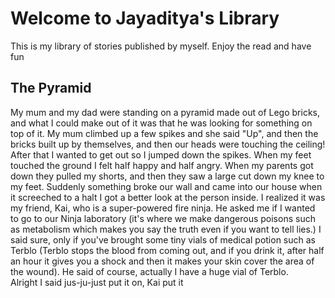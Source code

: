 # Welcome to Jayaditya's Library

This is my library of stories published by myself. Enjoy the read and have fun

## The Pyramid

My mum and my dad were standing on a pyramid made out of Lego bricks, and what I could make out of it was that he was looking for something on top of it.
My mum climbed up a few spikes and she said "Up", and then the bricks built up by themselves, and then our heads were touching the ceiling! After that I wanted to get out so I jumped down the spikes. When my feet touched the ground I felt half happy and half angry. When my parents got down
they pulled my shorts, and then they saw a large cut down my knee to my feet. Suddenly something broke our wall and came into our house
when it screeched to a halt I got a better look at the person inside. I realized it was my friend, Kai, who is a super-powered fire ninja.
He asked me if I wanted to go to our Ninja laboratory (it's where we make dangerous poisons such as metabolism which makes you say the truth
even if you want to tell lies.) I said sure, only if you've brought some tiny vials of medical potion such as Terblo (Terblo stops the blood from coming out, and if you drink it, after half an hour it gives you a shock and then it makes your skin cover the area of the wound). He said of course, actually I have a huge vial of Terblo.  
Alright I said jus-ju-just put it on, Kai put it 


